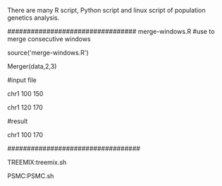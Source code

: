 There are many R script, Python script and linux script of population genetics analysis.


#################################
merge-windows.R #use to merge consecutive windows

source('merge-windows.R')

Merger(data,2,3)

#input file

chr1 100 150

chr1 120 170

#result

chr1 100 170

##################################

TREEMIX:treemix.sh

PSMC:PSMC.sh
